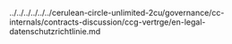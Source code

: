 ../../../../../../cerulean-circle-unlimited-2cu/governance/cc-internals/contracts-discussion/ccg-vertrge/en-legal-datenschutzrichtlinie.md